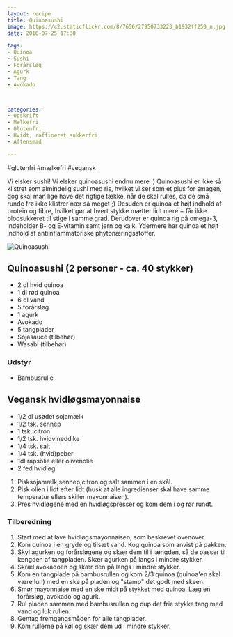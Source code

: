 ```yaml
---
layout: recipe
title: Quinoasushi
image: https://c2.staticflickr.com/8/7656/27950733223_b1932ff250_n.jpg
date: 2016-07-25 17:30

tags:
- Quinoa
- Sushi
- Forårsløg
- Agurk
- Tang
- Avokado



categories:
- Opskrift
- Mælkefri
- Glutenfri
- Hvidt, raffineret sukkerfri
- Aftensmad

---
```


#glutenfri #mælkefri #vegansk 

Vi elsker sushi! Vi elsker quinoasushi endnu mere :) Quinoasushi er ikke så klistret som almindelig sushi med ris, hvilket vi ser som et plus for smagen, dog skal man lige have det rigtige tække, når de skal rulles, da de små runde frø ikke klistrer nær så meget ;) Desuden er quinoa et højt indhold af protein og fibre, hvilket gør at hvert stykke mætter lidt mere + får ikke blodsukkeret til stige i samme grad. Derudover er quinoa rig på omega-3, indeholder B- og E-vitamin samt jern og kalk. Ydermere har quinoa et højt indhold af antiinflammatoriske phytonæringsstoffer.


![Quinoasushi](https://c2.staticflickr.com/8/7656/27950733223_b1932ff250_z.jpg) 



## Quinoasushi (2 personer - ca. 40 stykker)
- 2 dl hvid quinoa
- 1 dl rød quinoa
- 6 dl vand
- 5 forårsløg
- 1 agurk
- Avokado
- 5 tangplader
- Sojasauce (tilbehør)
- Wasabi (tilbehør)

### Udstyr
- Bambusrulle



## Vegansk hvidløgsmayonnaise
- 1/2 dl usødet sojamælk
- 1/2 tsk. sennep
- 1 tsk. citron
- 1/2 tsk. hvidvineddike
- 1/4 tsk. salt
- 1/4 tsk. (hvid)peber
- 1dl rapsolie eller olivenolie
- 2 fed hvidløg 


1. Pisksojamælk,sennep,citron og salt sammen i en skål.
2. Pisk olien i lidt efter lidt (husk at alle ingredienser skal have samme temperatur ellers skiller mayonnaisen).
3. Pres hvidløgene med en hvidløgspresser og kom dem i og rør rundt.





### Tilberedning
1. Start med at lave hvidløgsmayonnaisen, som beskrevet ovenover.
2.  Kom quinoa i en gryde og tilsæt vand. Kog quinoa som anvist på pakken.
3.  Skyl agurken og forårsløgene og skær dem til i længden, så de passer til længden af tangpladen. Skær agurken på langs i mindre stykker.
4. Skræl avokadoen og skær den på langs i mindre stykker.
5. Kom en tangplade på bambusrullen og kom 2/3 quinoa (quinoa'en skal være lun) med en ske på pladen og "stamp" det godt med skeen.
6. Smør mayonnaise med en ske midt på stykket med quinoa. Læg en forårsløg, avokado og agurk.
7. Rul pladen sammen med bambusrullen og dup det frie stykke tang med vand og luk rullen.
8. Gentag fremgangsmåden for alle tangplader.
9. Kom rullerne på køl og skær dem ud i mindre stykker.


 